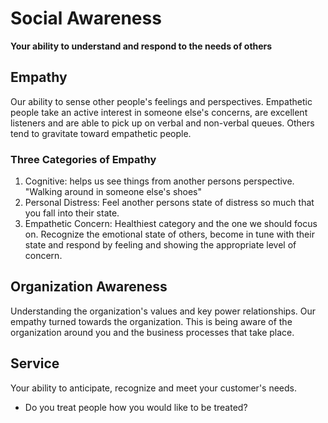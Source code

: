 # Social Awareness
<strong class='blue'>Your ability to understand and respond to the needs of others</strong>

## <span class='green'>Empathy</span>
Our ability to sense other people's feelings and perspectives. Empathetic people take an active interest in someone else's concerns, are excellent listeners and are able to pick up on verbal and non-verbal queues. Others tend to gravitate toward empathetic people.
### Three Categories of Empathy
1. <span class='blue'>Cognitive</span>: helps us see things from another persons perspective.  "Walking around in someone else's shoes"
2. <span class='blue'>Personal Distress</span>: Feel another persons state of distress so much that you fall into their state.
3. <span class='blue'>Empathetic Concern</span>: Healthiest category and the one we should focus on. Recognize the emotional state of others, become in tune with their state and respond by feeling and showing the appropriate level of concern.
## <span class='green'>Organization Awareness</span>
Understanding the organization's values and key power relationships.  Our empathy turned towards the organization. This is being aware of the organization around you and the business processes that take place.
## <span class='green'>Service</span>
Your ability to anticipate, recognize and meet your customer's needs.
- Do you treat people how you would like to be treated?
